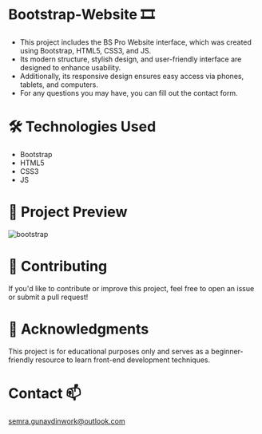 # Bootstrap-Website 🎞️
- This project includes the BS Pro Website interface, which was created using Bootstrap, HTML5, CSS3, and JS.
- Its modern structure, stylish design, and user-friendly interface are designed to enhance usability.
- Additionally, its responsive design ensures easy access via phones, tablets, and computers.
- For any questions you may have, you can fill out the contact form.

# 🛠️ Technologies Used

- Bootstrap
- HTML5
- CSS3
- JS


# 📸 Project Preview

![bootstrap](https://github.com/user-attachments/assets/a93c715f-c3b7-47b6-88a1-a237249b6b89)



# 🤝 Contributing
If you'd like to contribute or improve this project, feel free to open an issue or submit a pull request!

# 🌟 Acknowledgments
This project is for educational purposes only and serves as a beginner-friendly resource to learn front-end development techniques.

# Contact 📫

 semra.gunaydinwork@outlook.com

